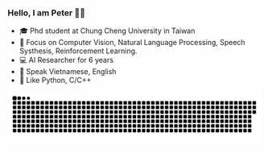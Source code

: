 ### Hello, I am Peter 👋🏻

- 🎓 Phd student at Chung Cheng University in Taiwan
- 🔬 Focus on Computer Vision, Natural Language Processing, Speech Systhesis, Reinforcement Learning.
- 💻 AI Researcher for 6 years
- 💬 Speak Vietnamese, English
- 💜 Like Python, C/C++

<a href=#><img src="contributions.svg"></a>

